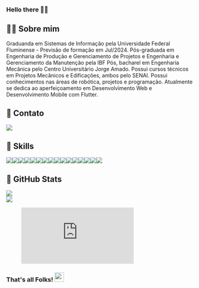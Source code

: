 ### Hello there 🖖🏾

## 👩🏾 Sobre mim                
Graduanda em Sistemas de Informação pela Universidade Federal Fluminense - Previsão de formação em Jul/2024. Pós-graduada em Engenharia de Produção e Gerenciamento de Projetos e Engenharia e Gerenciamento da Manutenção pela IBF Pós, bacharel em Engenharia Mecânica pelo Centro Universitário Jorge Amado. Possui cursos técnicos em Projetos Mecânicos e Edificações, ambos pelo SENAI. Possui conhecimentos nas áreas de robótica, projetos e programação. Atualmente se dedica ao aperfeiçoamento em Desenvolvimento Web e Desenvolvimento Mobile com Flutter. 

## 📲 Contato
[<img src="https://img.shields.io/badge/linkedin-%230077B5.svg?&style=for-the-badge&logo=linkedin&logoColor=white" />](https://www.linkedin.com/in/mayara-gualberto-70b96a118/) 

## 🔧 Skills
<div align="center">
  <div style="display: flex; align-items: flex-start;">
    <img src="https://img.shields.io/badge/Code-JavaScript-blue"/>
    <img src="https://img.shields.io/badge/Code-Python-blue"/>
    <img src="https://img.shields.io/badge/Code-Java-blue"/>
    <img src="https://img.shields.io/badge/Code-Dart-blue"/>
    <img src="https://img.shields.io/badge/Code-C/C++-blue"/>
    <img src="https://img.shields.io/badge/Code-PHP-blue"/>
    <img src="https://img.shields.io/badge/WEB-CSS-orange"/>
    <img src="https://img.shields.io/badge/WEB-HTML-orange"/>
    <img src="https://img.shields.io/badge/Framework-React-red"/>
    <img src="https://img.shields.io/badge/Framework-Vue.js-red"/>
    <img src="https://img.shields.io/badge/Framework-Flutter-red"/>
    <img src="https://img.shields.io/badge/BD-MySQL-ciano"/>
    <img src="https://img.shields.io/badge/BD-PostgreSQL-ciano"/>
    <img src="https://img.shields.io/badge/Draw-Figma-yellow"/>
    <img src="https://img.shields.io/badge/Draw-Illustrator-yellow"/>
    <img src="https://img.shields.io/badge/Draw-GIMP-yellow"/>
  </div>
</div>

## :memo: GitHub Stats
<div align="center">
  <div style="display: flex; align-items: flex-start;">
    <img src="https://github-readme-stats.vercel.app/api/?username=mayaragualberto&count_private=true&theme=tokyonight&showicons=true"/>
  </div>
</div>
<div align="center">
  <div style="display: flex; align-items: flex-start;">
    <img src="https://github-readme-stats.vercel.app/api/top-langs/?username=mayaragualberto&langs_count=5&theme=tokyonight" />
  </div>
</div>
<!---
## :memo: Wakatime Stats
<div align="center">
  <div style="display: flex; align-items: flex-start;">
    <a href="https://wakatime.com"><img src="https://wakatime.com/share/@mayaragualberto/18a11f75-74a4-4b59-9aea-27d8218889bc.png" /></a>
  </div>
</div>
-->
<figure><embed src="https://wakatime.com/share/@mayaragualberto/4b9e7ea0-3377-493d-bc97-17fec8186614.svg"></embed></figure>

### That's all Folks! <img src="https://media.giphy.com/media/hvRJCLFzcasrR4ia7z/giphy.gif" width="25px"> 


